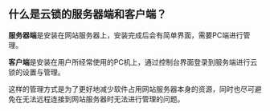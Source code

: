 ## 什么是云锁的服务器端和客户端？

**服务器端**是安装在网站服务器上，安装完成后会有简单界面，需要PC端进行管理。

**客户端**是安装在用户所经常使用的PC机上，通过控制台界面登录到服务端进行云锁的设置与管理。

这样的管理方式是为了更好地减少软件占用网站服务器本身的资源，同时也尽可避免在无法远程连接到网站服务器时无法进行管理的问题。